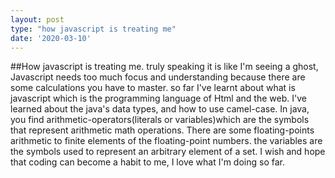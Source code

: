 ```yaml
---
layout: post
type: "how javascript is treating me"
date: '2020-03-10'
---
```


##How javascript is treating me.
truly speaking it is like I'm seeing a ghost, Javascript needs too much focus and understanding because there are some calculations you have to master.
so far I've learnt about what is javascript which is the programming language of Html and the web.
I've learned about the java's data types, and how to use camel-case. In java, you find arithmetic-operators(literals or variables)which are the symbols that represent arithmetic math operations.
There are some floating-points arithmetic to finite elements of the floating-point numbers.
the variables are the symbols used to represent an arbitrary element of a set.
I  wish and hope that coding can become a habit to me, I  love what I'm doing so far.